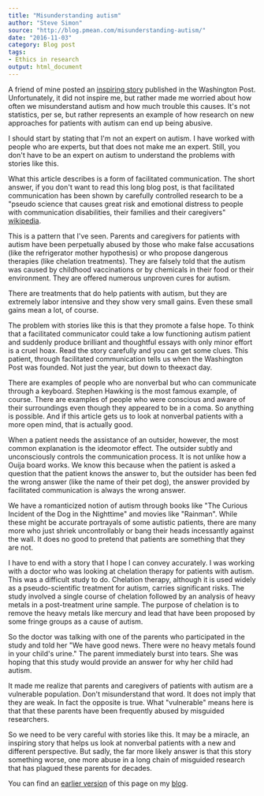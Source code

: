 ```yaml
---
title: "Misunderstanding autism"
author: "Steve Simon"
source: "http://blog.pmean.com/misunderstanding-autism/"
date: "2016-11-03"
category: Blog post
tags:
- Ethics in research
output: html_document
---
```


A friend of mine posted an [inspiring story][wapo1] published in the Washington Post. Unfortunately, it did not inspire me, but rather made me worried about how often we misunderstand autism and how much trouble this causes. It's not statistics, per se, but rather represents an example of how research on new approaches for patients with autism can end up being abusive.

<!---More--->

I should start by stating that I'm not an expert on autism. I have worked with people who are experts, but that does not make me an expert. Still, you don't have to be an expert on autism to understand the problems with stories like this.

What this article describes is a form of facilitated communication. The short answer, if you don't want to read this long blog post, is that facilitated communication has been shown by carefully controlled research to be a "pseudo science that causes great risk and emotional distress to people with communication disabilities, their families and their caregivers" [wikipedia][wik1].

[wik1]: https://en.wikipedia.org/wiki/Facilitated\_communication

This is a pattern that I've seen. Parents and caregivers for patients with autism have been perpetually abused by those who make false accusations (like the refrigerator mother hypothesis) or who propose dangerous therapies (like chelation treatments). They are falsely told that the autism was caused by childhood vaccinations or by chemicals in their food or their environment. They are offered numerous unproven cures for autism.

There are treatments that do help patients with autism, but they are extremely labor intensive and they show very small gains. Even these small gains mean a lot, of course.

The problem with stories like this is that they promote a false hope. To think that a facilitated communicator could take a low functioning autism patient and suddenly produce brilliant and thoughtful essays with only minor effort is a cruel hoax. Read the story carefully and you can get some clues. This patient, through facilitated communication tells us when the Washington Post was founded. Not just the year, but down to theexact day.

There are examples of people who are nonverbal but who can communicate through a keyboard. Stephen Hawking is the most famous example, of course. There are examples of people who were conscious and aware of their surroundings even though they appeared to be in a coma. So anything is possible. And if this article gets us to look at nonverbal patients with a more open mind, that is actually good.

When a patient needs the assistance of an outsider, however, the most common explanation is the ideomotor effect. The outsider subtly and unconsciously controls the communication process. It is not unlike how a Ouija board works. We know this because when the patient is asked a question that the patient knows the answer to, but the outsider has been fed the wrong answer (like the name of their pet dog), the answer provided by facilitated communication is always the wrong answer.

We have a romanticized notion of autism through books like "The Curious Incident of the Dog in the Nighttime" and movies like "Rainman". While these might be accurate portrayals of some autistic patients, there are many more who just shriek uncontrollably or bang their heads incessantly against the wall. It does no good to pretend that patients are something that they are not.

I have to end with a story that I hope I can convey accurately. I was working with a doctor who was looking at chelation therapy for patients with autism. This was a difficult study to do. Chelation therapy, although it is used widely as a pseudo-scientific treatment for autism, carries significant risks. The study involved a single course of chelation followed by an analysis of heavy metals in a post-treatment urine sample. The purpose of chelation is to remove the heavy metals like mercury and lead that have been proposed by some fringe groups as a cause of autism.

So the doctor was talking with one of the parents who participated in the study and told her "We have good news. There were no heavy metals found in your child's urine." The parent immediately burst into tears. She was hoping that this study would provide an answer for why her child had autism.

It made me realize that parents and caregivers of patients with autism are a vulnerable population. Don't misunderstand that word. It does not imply that they are weak. In fact the opposite is true. What "vulnerable" means here is that that these parents have been frequently abused by misguided researchers.

So we need to be very careful with stories like this. It may be a miracle, an inspiring story that helps us look at nonverbal patients with a new and different perspective. But sadly, the far more likely answer is that this story something worse, one more abuse in a long chain of misguided research that has plagued these parents for decades.

You can find an [earlier version][sim1] of this page on my [blog][sim2].

[sim1]: http://blog.pmean.com/misunderstanding-autism/
[sim2]: http://blog.pmean.com

[wapo1]: https://www.washingtonpost.com/news/inspired-life/wp/2016/05/19/this-non-speaking-teen-wrote-an-incredibly-profound-letter-to-police-about-autism/
